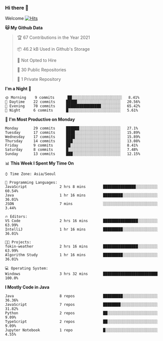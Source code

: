 ### Hi there 👋 

Welcome [![Hits](https://hits.seeyoufarm.com/api/count/incr/badge.svg?url=https%3A%2F%2Fgithub.com%2Fharry4455&count_bg=%2379C83D&title_bg=%23555555&icon=&icon_color=%23E7E7E7&title=hits&edge_flat=false)](https://hits.seeyoufarm.com)


<!--
**harry4455/harry4455** is a ✨ _special_ ✨ repository because its `README.md` (this file) appears on your GitHub profile.

Here are some ideas to get you started:

- 🔭 I’m currently working on ...
- 🌱 I’m currently learning ...
- 👯 I’m looking to collaborate on ...
- 🤔 I’m looking for help with ...
- 💬 Ask me about ...
- 📫 How to reach me: ...
- 😄 Pronouns: ...
- ⚡ Fun fact: ...
-->

<!--START_SECTION:waka-->
**🐱 My Github Data** 

> 🏆 67 Contributions in the Year 2021
 > 
> 📦 46.2 kB Used in Github's Storage 
 > 
> 🚫 Not Opted to Hire
 > 
> 📜 30 Public Repositories 
 > 
> 🔑 1 Private Repository 
 > 
**I'm a Night 🦉** 

```text
🌞 Morning    9 commits      ██░░░░░░░░░░░░░░░░░░░░░░░   8.41% 
🌆 Daytime    22 commits     █████░░░░░░░░░░░░░░░░░░░░   20.56% 
🌃 Evening    70 commits     ████████████████░░░░░░░░░   65.42% 
🌙 Night      6 commits      █░░░░░░░░░░░░░░░░░░░░░░░░   5.61%

```
📅 **I'm Most Productive on Monday** 

```text
Monday       29 commits     ██████░░░░░░░░░░░░░░░░░░░   27.1% 
Tuesday      17 commits     ████░░░░░░░░░░░░░░░░░░░░░   15.89% 
Wednesday    17 commits     ████░░░░░░░░░░░░░░░░░░░░░   15.89% 
Thursday     14 commits     ███░░░░░░░░░░░░░░░░░░░░░░   13.08% 
Friday       9 commits      ██░░░░░░░░░░░░░░░░░░░░░░░   8.41% 
Saturday     8 commits      █░░░░░░░░░░░░░░░░░░░░░░░░   7.48% 
Sunday       13 commits     ███░░░░░░░░░░░░░░░░░░░░░░   12.15%

```


📊 **This Week I Spent My Time On** 

```text
⌚︎ Time Zone: Asia/Seoul

💬 Programming Languages: 
JavaScript               2 hrs 8 mins        ███████████████░░░░░░░░░░   60.54% 
Java                     1 hr 16 mins        █████████░░░░░░░░░░░░░░░░   36.01% 
JSON                     7 mins              ░░░░░░░░░░░░░░░░░░░░░░░░░   3.44%

🔥 Editors: 
VS Code                  2 hrs 16 mins       ████████████████░░░░░░░░░   63.99% 
IntelliJ                 1 hr 16 mins        █████████░░░░░░░░░░░░░░░░   36.01%

🐱‍💻 Projects: 
fokin-weather            2 hrs 16 mins       ████████████████░░░░░░░░░   63.99% 
Algorithm Study          1 hr 16 mins        █████████░░░░░░░░░░░░░░░░   36.01%

💻 Operating System: 
Windows                  3 hrs 32 mins       █████████████████████████   100.0%

```

**I Mostly Code in Java** 

```text
Java                     8 repos             █████████░░░░░░░░░░░░░░░░   36.36% 
JavaScript               7 repos             ████████░░░░░░░░░░░░░░░░░   31.82% 
Python                   2 repos             ██░░░░░░░░░░░░░░░░░░░░░░░   9.09% 
TypeScript               2 repos             ██░░░░░░░░░░░░░░░░░░░░░░░   9.09% 
Jupyter Notebook         1 repo              █░░░░░░░░░░░░░░░░░░░░░░░░   4.55%

```



<!--END_SECTION:waka-->
